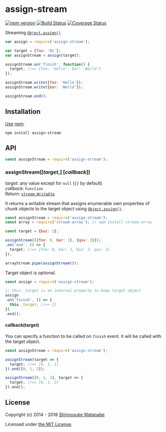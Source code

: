 # assign-stream

[![npm version](https://img.shields.io/npm/v/array-find-predecessor.svg)](https://www.npmjs.com/package/array-find-predecessor)
[![Build Status](https://travis-ci.com/shinnn/assign-stream.svg?branch=master)](https://travis-ci.com/shinnn/assign-stream)
[![Coverage Status](https://img.shields.io/coveralls/shinnn/assign-stream.svg)](https://coveralls.io/github/shinnn/assign-stream)

Streaming [`Object.assign()`](http://www.2ality.com/2014/01/object-assign.html)

```javascript
var assign = require('assign-stream');

var target = {foo: 'Hi'};
var assignStream = assign(target);

assignStream.on('finish', function() {
  target; //=> {foo: 'Hello', bar: 'World'}
});

assignStream.write({foo: 'Hello'});
assignStream.write({bar: 'World'});

assignStream.end();
```

## Installation

[Use](https://docs.npmjs.com/cli/install) [npm](https://docs.npmjs.com/about-npm/).

```
npm install assign-stream
```

## API

```javascript
const assignStream = require('assign-stream');
```

### assignStream([*target*,] [*callback*])

*target*: any value except for `null` (`{}` by default)  
*callback*: `Function`  
Return: [`stream.Writable`](https://nodejs.org/api/stream.html#stream_class_stream_writable)

It returns a writable stream that assigns enumerable own properties of chunk objects to the target object using [`Object.assign()`](https://developer.mozilla.org/docs/Web/JavaScript/Reference/Global_Objects/Object/assign).

```javascript
const assignStream = require('assign-stream');
const array = require('stream-array'); // npm install stream-array

const target = {baz: 2};

assignStream([{foo: 0, bar: 1}, {qux: 3}]);
.on('end', () => {
  target; //=> {foo: 0, bar: 1, baz: 2, qux: 3}
});

arrayStream.pipe(assignStream());
```

Target object is optional.

```javascript
const assign = require('assign-stream');

// this._target is an internal property to keep target object
assign
.on('finish', () => {
  this._target; //=> {}
})
.end();
```

#### callback(target)

You can specify a function to be called on `finish` event. it will be called with the target object.

```javascript
const assignStream = require('assign-stream');

assignStream(target => {
  target; //=> [0, 1, 2]
}).end([0, 1, 2]);

assignStream([0, 1, 2], target => {
  target; //=> [0, 1, 2]
}).end();
```

## License

Copyright (c) 2014 - 2018 [Shinnosuke Watanabe](https://github.com/shinnn)

Licensed under [the MIT License](./LICENSE).
